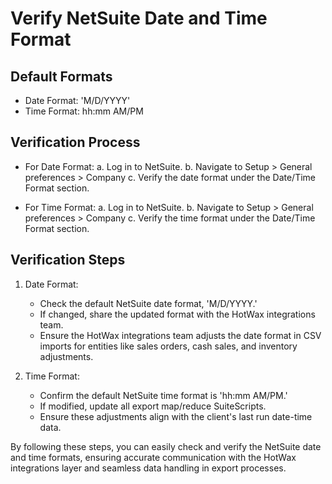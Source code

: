 # Verify NetSuite Date and Time Format

## Default Formats
- Date Format: 'M/D/YYYY'
- Time Format: hh:mm AM/PM

## Verification Process
- For Date Format:
   a. Log in to NetSuite.
   b. Navigate to Setup > General preferences > Company
   c. Verify the date format under the Date/Time Format section.

- For Time Format:
   a. Log in to NetSuite.
   b. Navigate to Setup > General preferences > Company
   c. Verify the time format under the Date/Time Format section.

## Verification Steps

1. Date Format:
   - Check the default NetSuite date format, 'M/D/YYYY.'
   - If changed, share the updated format with the HotWax integrations team.
   - Ensure the HotWax integrations team adjusts the date format in CSV imports for entities like sales orders, cash sales, and inventory adjustments.

2. Time Format:
   - Confirm the default NetSuite time format is 'hh:mm AM/PM.'
   - If modified, update all export map/reduce SuiteScripts.
   - Ensure these adjustments align with the client's last run date-time data.


By following these steps, you can easily check and verify the NetSuite date and time formats, ensuring accurate communication with the HotWax integrations layer and seamless data handling in export processes.
